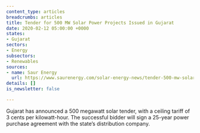 ```yaml
---
content_type: articles
breadcrumbs: articles
title: Tender for 500 MW Solar Power Projects Issued in Gujarat
date: 2020-02-12 05:00:00 +0000
states:
- Gujarat
sectors:
- Energy
subsectors:
- Renewables
sources:
- name: Saur Energy
  url: https://www.saurenergy.com/solar-energy-news/tender-500-mw-solar-power-projects-issued-gujarat
details: []
is_newsletter: false

---
```

Gujarat has announced a 500 megawatt solar tender, with a ceiling tariff of 3 cents per kilowatt-hour. The successful bidder will sign a 25-year power purchase agreement with the state’s distribution company.
